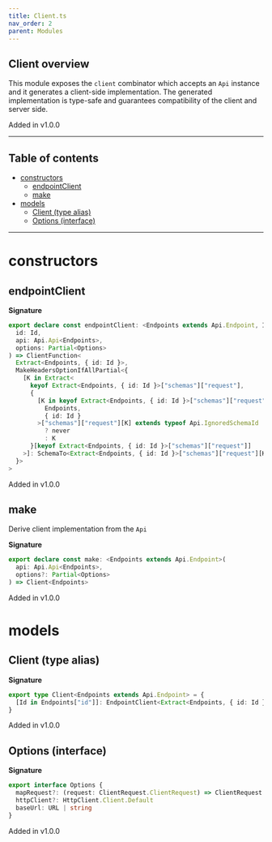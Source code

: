 ```yaml
---
title: Client.ts
nav_order: 2
parent: Modules
---
```


## Client overview

This module exposes the `client` combinator which accepts an `Api` instance
and it generates a client-side implementation. The generated implementation
is type-safe and guarantees compatibility of the client and server side.

Added in v1.0.0

---

<h2 class="text-delta">Table of contents</h2>

- [constructors](#constructors)
  - [endpointClient](#endpointclient)
  - [make](#make)
- [models](#models)
  - [Client (type alias)](#client-type-alias)
  - [Options (interface)](#options-interface)

---

# constructors

## endpointClient

**Signature**

```ts
export declare const endpointClient: <Endpoints extends Api.Endpoint, Id extends Endpoints["id"]>(
  id: Id,
  api: Api.Api<Endpoints>,
  options: Partial<Options>
) => ClientFunction<
  Extract<Endpoints, { id: Id }>,
  MakeHeadersOptionIfAllPartial<{
    [K in Extract<
      keyof Extract<Endpoints, { id: Id }>["schemas"]["request"],
      {
        [K in keyof Extract<Endpoints, { id: Id }>["schemas"]["request"]]: Extract<
          Endpoints,
          { id: Id }
        >["schemas"]["request"][K] extends typeof Api.IgnoredSchemaId
          ? never
          : K
      }[keyof Extract<Endpoints, { id: Id }>["schemas"]["request"]]
    >]: SchemaTo<Extract<Endpoints, { id: Id }>["schemas"]["request"][K]>
  }>
>
```

Added in v1.0.0

## make

Derive client implementation from the `Api`

**Signature**

```ts
export declare const make: <Endpoints extends Api.Endpoint>(
  api: Api.Api<Endpoints>,
  options?: Partial<Options>
) => Client<Endpoints>
```

Added in v1.0.0

# models

## Client (type alias)

**Signature**

```ts
export type Client<Endpoints extends Api.Endpoint> = {
  [Id in Endpoints["id"]]: EndpointClient<Extract<Endpoints, { id: Id }>>
}
```

Added in v1.0.0

## Options (interface)

**Signature**

```ts
export interface Options {
  mapRequest?: (request: ClientRequest.ClientRequest) => ClientRequest.ClientRequest
  httpClient?: HttpClient.Client.Default
  baseUrl: URL | string
}
```

Added in v1.0.0
